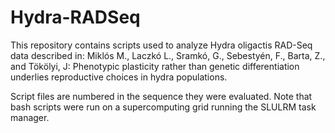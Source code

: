 # Hydra-RADSeq

This repository contains scripts used to analyze Hydra oligactis RAD-Seq data described in: Miklós M., Laczkó L., Sramkó, G., Sebestyén, F., Barta, Z., and Tökölyi, J: Phenotypic plasticity rather than genetic differentiation underlies reproductive choices in hydra populations.

Script files are numbered in the sequence they were evaluated. Note that bash scripts were run on a supercomputing grid running the SLULRM task manager.
